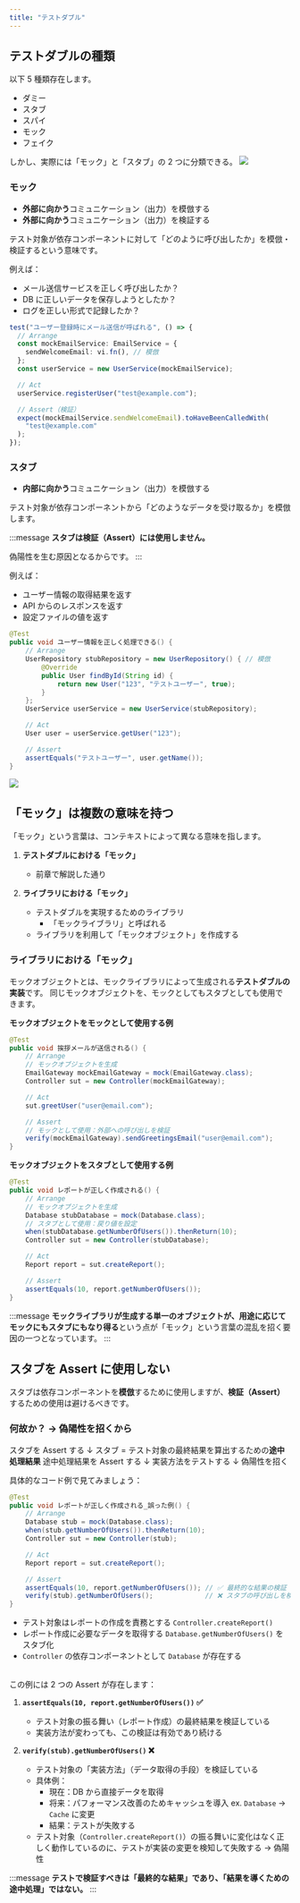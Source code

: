```yaml
---
title: "テストダブル"
---
```


## テストダブルの種類

以下 5 種類存在します。

- ダミー
- スタブ
- スパイ
- モック
- フェイク

しかし、実際には「モック」と「スタブ」の 2 つに分類できる。
![](https://storage.googleapis.com/zenn-user-upload/3d627293ff7d-20250426.png)

### モック

- **外部に向かう**コミュニケーション（出力）を模倣する
- **外部に向かう**コミュニケーション（出力）を検証する

テスト対象が依存コンポーネントに対して「どのように呼び出したか」を模倣・検証するという意味です。

例えば：

- メール送信サービスを正しく呼び出したか？
- DB に正しいデータを保存しようとしたか？
- ログを正しい形式で記録したか？

```ts
test("ユーザー登録時にメール送信が呼ばれる", () => {
  // Arrange
  const mockEmailService: EmailService = {
    sendWelcomeEmail: vi.fn(), // 模倣
  };
  const userService = new UserService(mockEmailService);

  // Act
  userService.registerUser("test@example.com");

  // Assert（検証）
  expect(mockEmailService.sendWelcomeEmail).toHaveBeenCalledWith(
    "test@example.com"
  );
});
```

### スタブ

- **内部に向かう**コミュニケーション（出力）を模倣する

テスト対象が依存コンポーネントから「どのようなデータを受け取るか」を模倣します。

:::message
**スタブは検証（Assert）には使用しません。**

偽陽性を生む原因となるからです。
:::

例えば：

- ユーザー情報の取得結果を返す
- API からのレスポンスを返す
- 設定ファイルの値を返す

```java
@Test
public void ユーザー情報を正しく処理できる() {
    // Arrange
    UserRepository stubRepository = new UserRepository() { // 模倣
        @Override
        public User findById(String id) {
            return new User("123", "テストユーザー", true);
        }
    };
    UserService userService = new UserService(stubRepository);

    // Act
    User user = userService.getUser("123");

    // Assert
    assertEquals("テストユーザー", user.getName());
}
```

![](https://storage.googleapis.com/zenn-user-upload/4ee560f32775-20250427.png)

## 「モック」は複数の意味を持つ

「モック」という言葉は、コンテキストによって異なる意味を指します。

1. **テストダブルにおける「モック」**

   - 前章で解説した通り

2. **ライブラリにおける「モック」**
   - テストダブルを実現するためのライブラリ
     - 「モックライブラリ」と呼ばれる
   - ライブラリを利用して「モックオブジェクト」を作成する

### ライブラリにおける「モック」

モックオブジェクトとは、モックライブラリによって生成される**テストダブルの実装**です。
同じモックオブジェクトを、モックとしてもスタブとしても使用できます。

**モックオブジェクトをモックとして使用する例**

```java
@Test
public void 挨拶メールが送信される() {
    // Arrange
    // モックオブジェクトを生成
    EmailGateway mockEmailGateway = mock(EmailGateway.class);
    Controller sut = new Controller(mockEmailGateway);

    // Act
    sut.greetUser("user@email.com");

    // Assert
    // モックとして使用：外部への呼び出しを検証
    verify(mockEmailGateway).sendGreetingsEmail("user@email.com");
}
```

**モックオブジェクトをスタブとして使用する例**

```java
@Test
public void レポートが正しく作成される() {
    // Arrange
    // モックオブジェクトを生成
    Database stubDatabase = mock(Database.class);
    // スタブとして使用：戻り値を設定
    when(stubDatabase.getNumberOfUsers()).thenReturn(10);
    Controller sut = new Controller(stubDatabase);

    // Act
    Report report = sut.createReport();

    // Assert
    assertEquals(10, report.getNumberOfUsers());
}
```

:::message
**モックライブラリが生成する単一のオブジェクトが、用途に応じてモックにもスタブにもなり得る**という点が「モック」という言葉の混乱を招く要因の一つとなっています。
:::

## スタブを Assert に使用しない

スタブは依存コンポーネントを**模倣**するために使用しますが、**検証（Assert）** するための使用は避けるべきです。

### 何故か？ → 偽陽性を招くから

スタブを Assert する
↓ スタブ = テスト対象の最終結果を算出するための**途中処理結果**
途中処理結果を Assert する
↓
実装方法をテストする
↓
偽陽性を招く

具体的なコード例で見てみましょう：

```java
@Test
public void レポートが正しく作成される_誤った例() {
    // Arrange
    Database stub = mock(Database.class);
    when(stub.getNumberOfUsers()).thenReturn(10);
    Controller sut = new Controller(stub);

    // Act
    Report report = sut.createReport();

    // Assert
    assertEquals(10, report.getNumberOfUsers()); // ✅ 最終的な結果の検証
    verify(stub).getNumberOfUsers();             // ❌ スタブの呼び出しを検証（途中処理の検証）
}
```

- テスト対象はレポートの作成を責務とする `Controller.createReport()`
- レポート作成に必要なデータを取得する `Database.getNumberOfUsers()` をスタブ化
- `Controller` の依存コンポーネントとして `Database` が存在する

\
この例には 2 つの Assert が存在します：

1. **`assertEquals(10, report.getNumberOfUsers())` ✅**

   - テスト対象の振る舞い（レポート作成）の最終結果を検証している
   - 実装方法が変わっても、この検証は有効であり続ける

2. **`verify(stub).getNumberOfUsers()` ❌**
   - テスト対象の「実装方法」（データ取得の手段）を検証している
   - 具体例：
     - 現在：DB から直接データを取得
     - 将来：パフォーマンス改善のためキャッシュを導入
       ex. `Database` -> `Cache` に変更
     - 結果：テストが失敗する
   - テスト対象（`Controller.createReport()`）の振る舞いに変化はなく正しく動作しているのに、テストが実装の変更を検知して失敗する
     → 偽陽性

:::message
**テストで検証すべきは「最終的な結果」であり、「結果を導くための途中処理」ではない。**
:::

